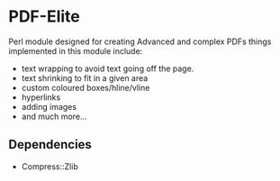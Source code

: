 PDF-Elite
=========

Perl module designed for creating Advanced and complex PDFs
things implemented in this module include:
* text wrapping to avoid text going off the page.
* text shrinking to fit in a given area
* custom coloured boxes/hline/vline
* hyperlinks
* adding images
* and much more...


Dependencies
------------
* Compress::Zlib
